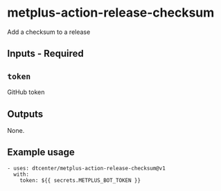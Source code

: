 # metplus-action-release-checksum
Add a checksum to a release

## Inputs - Required

## `token`

GitHub token

## Outputs

None.

## Example usage

```
- uses: dtcenter/metplus-action-release-checksum@v1
  with:
    token: ${{ secrets.METPLUS_BOT_TOKEN }}
```

